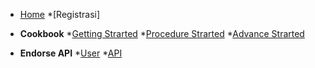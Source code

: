 * [Home](/)
*[Registrasi]
* **Cookbook**
	*[Getting Strarted](get.md)
	*[Procedure Strarted](get.md)
	*[Advance Strarted](get.md)

* **Endorse API**
	*[User](user.md)
	*[API](api.md)
